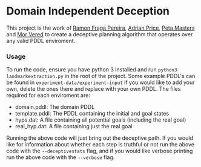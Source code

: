 
# Domain Independent Deception
This project is the work of [Ramon Fraga Pereira](https://github.com/ramonpereira), [Adrian Price](https://github.com/https://github.com/adrianprice), [Peta Masters](https://github.com/freely-zz) and [Mor Vered](https://github.com/morVered) to create a deceptive planning algorithm that operates over any valid PDDL enviroment. 

### Usage
To run the code, ensure you have python 3 installed and run `python3 landmarkextraction.py` in the root of the project. Some example PDDL's can be found in `experiment-data/experiment-input` if you would like to add your own, delete the ones there and replace with your own PDDL. The files required for each enviroment are:
* domain.pddl: The domain PDDL
* template.pddl: The PDDL containing the initial and goal states
* hyps.dat: A file containing all potential goals (including the real goal)
* real_hyp.dat: A file containing just the real goal

Running the above code will just bring out the deceptive path. If you would like for information about whether each step is truthful or not run the above code with the `--deceptivestats` flag, and if you would like verbose printing run the above code with the `--verbose` flag.
